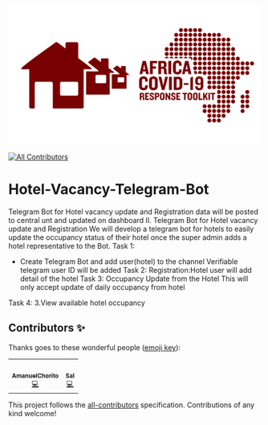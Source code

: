 <div align="center">
  <img alt="ACRT Housing Bot" src="acrt_19_housing_bot.png" width="650px">
</div>

<!-- ALL-CONTRIBUTORS-BADGE:START - Do not remove or modify this section -->
[![All Contributors](https://img.shields.io/badge/all_contributors-2-orange.svg?style=flat-square)](#contributors-)
<!-- ALL-CONTRIBUTORS-BADGE:END -->

# Hotel-Vacancy-Telegram-Bot
Telegram Bot for Hotel vacancy update and Registration data will be posted to central unt and updated on dashboard
II. Telegram Bot for Hotel vacancy update and Registration
We will develop a telegram bot for hotels to easily update the occupancy status of their hotel once the super admin adds a hotel representative to the Bot.
Task 1:  
- Create Telegram Bot and add user(hotel) to the channel
Verifiable telegram user ID will be added
Task 2: 
 Registration:Hotel user will add detail of the hotel
Task 3: Occupancy Update from the Hotel
This will only accept update of daily occupancy from hotel

Task 4: 3.View available hotel occupancy



## Contributors ✨

Thanks goes to these wonderful people ([emoji key](https://allcontributors.org/docs/en/emoji-key)):

<!-- ALL-CONTRIBUTORS-LIST:START - Do not remove or modify this section -->
<!-- prettier-ignore-start -->
<!-- markdownlint-disable -->
<table>
  <tr>
    <td align="center"><a href="https://github.com/AmanuelChorito"><img src="https://avatars0.githubusercontent.com/u/48349483?v=4" width="100px;" alt=""/><br /><sub><b>AmanuelChorito</b></sub></a><br /><a href="https://github.com/Ethiopia-COVID19/Hotel-Vacancy-Telegram-Bot/commits?author=AmanuelChorito" title="Code">💻</a></td>
    <td align="center"><a href="https://github.com/masterSal"><img src="https://avatars0.githubusercontent.com/u/56839725?v=4" width="100px;" alt=""/><br /><sub><b>Sal</b></sub></a><br /><a href="https://github.com/Ethiopia-COVID19/Hotel-Vacancy-Telegram-Bot/commits?author=masterSal" title="Code">💻</a></td>
  </tr>
</table>

<!-- markdownlint-enable -->
<!-- prettier-ignore-end -->
<!-- ALL-CONTRIBUTORS-LIST:END -->

This project follows the [all-contributors](https://github.com/all-contributors/all-contributors) specification. Contributions of any kind welcome!
